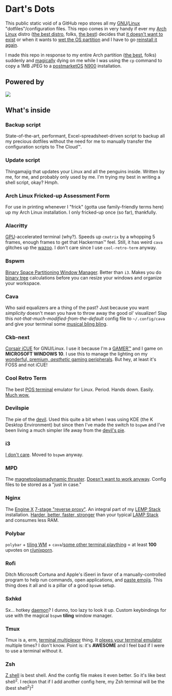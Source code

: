# Dart's Dots
This public static void of a GitHub repo stores all my [GNU](https://en.wikipedia.org/wiki/Richard_Stallman)/[Linux](https://en.wikipedia.org/wiki/Linus_Sebastian) "dotfiles"/configuration files. This repo comes in very handy if ever my [Arch Linux](https://en.wikipedia.org/wiki/Arch_Linux) distro ([the best distro](https://en.wikipedia.org/wiki/Gentoo_Linux), folks, [the best](https://en.wikipedia.org/wiki/Gentoo_Linux)) decides that [it doesn't want to exist](https://archlinux.fr/yaourt-en) or when it wants to [wet the OS partition](https://en.wikipedia.org/wiki/Nocturnal_enuresis) and I have to go [reinstall it again](https://www.wikihow.com/Clean-Up-After-Bedwetting).

I made this repo in response to my entire Arch partition ([the best](https://en.wikipedia.org/wiki/Gentoo_Linux), folks) suddenly and [magically](https://en.wikipedia.org/wiki/Criss_Angel_Mindfreak) dying on me while I was using the `cp` command to copy a 1MB JPEG to a [postmarketOS](https://postmarketos.org/) [N900](https://wiki.postmarketos.org/wiki/Nokia_N900) installation.

## Powered by
<a href="https://wiki.gentoo.org/wiki/Main_Page">
  <img src="https://www.archlinux.org/static/logos/archlinux-logo-dark-1200dpi.b42bd35d5916.png"/>
</a>

## What's inside

### Backup script
State-of-the-art, performant, Excel-spreadsheet-driven script to backup all my precious dotfiles without the need for me to manually transfer the configuration scripts to The Cloud™.

### Update script
Thingamajig that updates your Linux and all the penguins inside. Written by me, for me, and probably only used by me. I'm trying my best in writing a shell script, okay? Hmph.

### Arch Linux Fricked-up Assessment Form
For use in printing whenever I "frick" (gotta use family-friendly terms here) up my Arch Linux installation. I only fricked-up once (so far), thankfully.

### Alacritty
[GPU](https://en.wikipedia.org/wiki/Nvidia)-accelerated terminal (why?). Speeds up `cmatrix` by a whopping 5 frames, enough frames to get that Hackerman™ feel. Still, it has weird `cava` glitches up the [wazoo](https://en.wikipedia.org/wiki/Wahoo). I don't care since I use `cool-retro-term` anyway.

### Bspwm
[Binary Space Partitioning Window Manager](https://simple.wikipedia.org/wiki/Logarithm). Better than `i3`. Makes you do [binary tree](https://www.geeksforgeeks.org/binary-tree-data-structure/) calculations before you can resize your windows and organize your workspace.

### Cava
Who said equalizers are a thing of the past? Just because you want *simplicity* doesn't mean you have to throw away the good ol' visualizer! Slap this *not-that-much-modified-from-the-default* config file to `~/.config/cava` and give your terminal some [musical bling bling](https://www.techopedia.com/definition/4237/bloatware).

### Ckb-next
[Corsair iCUE](https://www.techopedia.com/definition/4237/bloatware) for GNU/Linux. I use it because I'm a [GAMER™](https://en.wiktionary.org/wiki/basement-dweller) and I game on **MICROSOFT WINDOWS 10**. I use this to manage the lighting on my [wonderful, premium, *aesthetic* gaming peripherals](https://ludwig.guru/s/overpriced+hardware). But hey, at least it's FOSS and not iCUE!

### Cool Retro Term
The best [POS terminal](https://www.techopedia.com/definition/26649/point-of-sale-terminal-pos-terminal) emulator for Linux. Period. Hands down. Easily. [Much wow.](https://www.urbandictionary.com/define.php?term=dead%20meme)

### Devilspie
The pie of the [devil](https://en.wikipedia.org/wiki/Daemon_(computing)). Used this quite a bit when I was using KDE (the K Desktop Environment) but since then I've made the switch to `bspwm` and I've been living a much simpler life away from the [devil's pie](https://en.wikipedia.org/wiki/Hedonism).

### i3
[I don't care](https://www.youtube.com/watch?v=zdZya6yATn0). Moved to `bspwm` anyway.

### MPD
The [magnetoplasmadynamic thruster](https://en.wikipedia.org/wiki/Magnetoplasmadynamic_thruster). [Doesn't want to work anyway](https://www.merriam-webster.com/dictionary/trash). Config files to be stored as a "just in case."

### Nginx
The [Engine X](https://en.wikipedia.org/wiki/X_engine) [7-stage "reverse proxy"](https://knowyourmeme.com/memes/good-luck-im-behind-7-proxies). An integral part of my [LEMP Stack](https://lemp.io/) installation. [Harder, better, faster, stronger](https://en.wikipedia.org/wiki/Harder,_Better,_Faster,_Stronger) than your typical [LAMP Stack](https://en.wikipedia.org/wiki/Lampshade) and consumes less RAM.

### Polybar
`polybar` + [tiling WM](https://meteatamel.wordpress.com/2014/12/25/unnecessary-complexity-why-does-it-happen/) + `cava`/[some other terminal plaything](https://www.techopedia.com/definition/4237/bloatware) = at least **100** upvotes on [r/unixporn](https://www.reddit.com/r/unixporn/).

### Rofi
Ditch Microsoft Cortuna and Apple's iSeeri in favor of a manually-controlled program to help run commands, open applications, and [paste emojis](https://github.com/Mange/rofi-emoji). This thing does it all and is a pillar of a good `bpswm` setup.

### Sxhkd
Sx... hotkey [daemon](https://en.wikipedia.org/wiki/Demon)? I dunno, too lazy to look it up. Custom keybindings for use with the magical `bspwm` **tiling** window manager.

### Tmux
Tmux is a, erm, [terminal multiplexor](https://en.wikipedia.org/wiki/Multiplexing) thing. It [plexes your terminal emulator](https://en.m.wikipedia.org/wiki/Plex_(software)) multiple times? I don't know. Point is: it's **AWESOME** and I feel bad if I were to use a terminal without it.

### Zsh
[Z shell](https://en.wikipedia.org/wiki/Z_shell) is best shell. And the config file makes it even better. So it's like best shell<sup>2</sup>. I reckon that if I add another config here, my Zsh terminal will be the (best shell<sup>2</sup>)<sup>2</sup>
